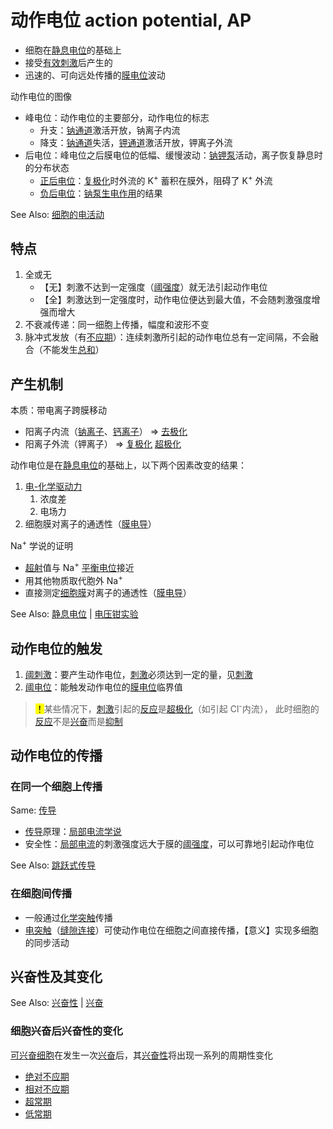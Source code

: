 # 动作电位 action potential, AP

- 细胞在[静息电位](静息电位.md)的基础上
- 接受[有效刺激](有效刺激.md)后产生的
- 迅速的、可向远处传播的[膜电位](膜电位.md)波动

动作电位的图像

- 峰电位：动作电位的主要部分，动作电位的标志
    - 升支：[钠通道](钠通道.md)激活开放，钠离子内流
    - 降支：[钠通道](钠通道.md)失活，[钾通道](钾通道.md)激活开放，钾离子外流
- 后电位：峰电位之后膜电位的低幅、缓慢波动：[钠钾泵](钠钾泵.md)活动，离子恢复静息时的分布状态
    - [正后电位](正后电位.md)：[复极化](复极化.md)时外流的 K<sup>+</sup> 蓄积在膜外，阻碍了 K<sup>+</sup> 外流
    - [负后电位](负后电位.md)：[钠泵](钠泵.md)[生电作用](生电作用.md)的结果

See Also: [细胞的电活动](细胞的基本功能.md#细胞的电活动)

## 特点

1. 全或无
    - 【无】刺激不达到一定强度（[阈强度](阈强度.md)）就无法引起动作电位
    - 【全】刺激达到一定强度时，动作电位便达到最大值，不会随刺激强度增强而增大
2. 不衰减传递：同一细胞上传播，幅度和波形不变
3. 脉冲式发放（有[不应期](不应期.md)）：连续刺激所引起的动作电位总有一定间隔，不会融合（不能发生[总和](总和.md)）

## 产生机制

本质：带电离子跨膜移动
- 阳离子内流（[钠离子](钠离子.md)、[钙离子](钙离子.md)） => [去极化](去极化.md)
- 阳离子外流（钾离子） => [复极化](复极化.md) [超极化](超极化.md)

动作电位是在[静息电位](静息电位.md)的基础上，以下两个因素改变的结果：
1. [电-化学驱动力](电-化学驱动力.md)
    1. 浓度差
    2. 电场力
2. 细胞膜对离子的通透性（[膜电导](膜电导.md)）

Na<sup>+</sup> 学说的证明
- [超射](超射.md)值与 Na<sup>+</sup> [平衡电位](平衡电位.md)接近
- 用其他物质取代胞外 Na<sup>+</sup>
- 直接测定[细胞膜](细胞膜.md)对离子的通透性（[膜电导](膜电导.md)）

See Also: [静息电位](静息电位.md) | [电压钳实验](电压钳实验.md)

## 动作电位的触发

1. [阈刺激](阈刺激.md)：要产生动作电位，[刺激](刺激.md)必须达到一定的量，见[刺激](刺激.md)
2. [阈电位](阈电位.md)：能触发动作电位的[膜电位](膜电位.md)临界值

> <mark>！</mark>某些情况下，[刺激](刺激.md)引起的[反应](反应.md)是[超极化](超极化.md)（如引起 Cl<sup>-</sup>内流），
  此时细胞的[反应](反应.md)不是[兴奋](兴奋.md)而是[抑制](抑制.md)

## 动作电位的传播

### 在同一个细胞上传播

Same: [传导](传导.md)

- [传导](传导.md)原理：[局部电流学说](局部电流学说.md)
- 安全性：[局部电流](局部电流.md)的刺激强度远大于膜的[阈强度](阈强度.md)，可以可靠地引起动作电位

See Also: [跳跃式传导](跳跃式传导.md)

### 在细胞间传播

- 一般通过[化学突触](化学突触.md)传播
- [电突触](电突触.md)（[缝隙连接](缝隙连接.md)）可使动作电位在细胞之间直接传播，【意义】实现多细胞的同步活动

## 兴奋性及其变化

See Also: [兴奋性](兴奋性.md) | [兴奋](兴奋.md)

### 细胞兴奋后兴奋性的变化

[可兴奋细胞](可兴奋细胞.md)在发生一次[兴奋](兴奋.md)后，其[兴奋性](兴奋性.md)将出现一系列的周期性变化
- [绝对不应期](绝对不应期.md)
- [相对不应期](相对不应期.md)
- [超常期](超常期.md)
- [低常期](低常期.md)
